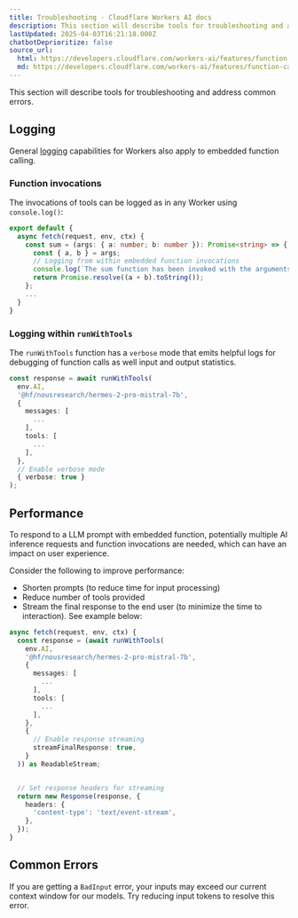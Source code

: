 ```yaml
---
title: Troubleshooting · Cloudflare Workers AI docs
description: This section will describe tools for troubleshooting and address common errors.
lastUpdated: 2025-04-03T16:21:18.000Z
chatbotDeprioritize: false
source_url:
  html: https://developers.cloudflare.com/workers-ai/features/function-calling/embedded/troubleshooting/
  md: https://developers.cloudflare.com/workers-ai/features/function-calling/embedded/troubleshooting/index.md
---
```


This section will describe tools for troubleshooting and address common errors.

## Logging

General [logging](https://developers.cloudflare.com/workers/observability/logs/) capabilities for Workers also apply to embedded function calling.

### Function invocations

The invocations of tools can be logged as in any Worker using `console.log()`:

```ts
export default {
  async fetch(request, env, ctx) {
    const sum = (args: { a: number; b: number }): Promise<string> => {
      const { a, b } = args;
      // Logging from within embedded function invocations
      console.log(`The sum function has been invoked with the arguments a: ${a} and b: ${b}`)
      return Promise.resolve((a + b).toString());
    };
    ...
  }
}
```

### Logging within `runWithTools`

The `runWithTools` function has a `verbose` mode that emits helpful logs for debugging of function calls as well input and output statistics.

```ts
const response = await runWithTools(
  env.AI,
  '@hf/nousresearch/hermes-2-pro-mistral-7b',
  {
    messages: [
      ...
    ],
    tools: [
      ...
    ],
  },
  // Enable verbose mode
  { verbose: true }
);
```

## Performance

To respond to a LLM prompt with embedded function, potentially multiple AI inference requests and function invocations are needed, which can have an impact on user experience.

Consider the following to improve performance:

* Shorten prompts (to reduce time for input processing)
* Reduce number of tools provided
* Stream the final response to the end user (to minimize the time to interaction). See example below:

```ts
async fetch(request, env, ctx) {
  const response = (await runWithTools(
    env.AI,
    '@hf/nousresearch/hermes-2-pro-mistral-7b',
    {
      messages: [
        ...
      ],
      tools: [
        ...
      ],
    },
    {
      // Enable response streaming
      streamFinalResponse: true,
    }
  )) as ReadableStream;


  // Set response headers for streaming
  return new Response(response, {
    headers: {
      'content-type': 'text/event-stream',
    },
  });
}
```

## Common Errors

If you are getting a `BadInput` error, your inputs may exceed our current context window for our models. Try reducing input tokens to resolve this error.
